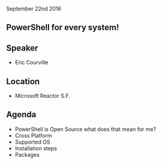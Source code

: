 September 22nd 2016

PowerShell for every system!
----------------------------

## Speaker
- Eric Courville

## Location
- Microsoft Reactor S.F.

## Agenda

- PowerShell is Open Source what does that mean for me?
- Cross Platform 
- Supported OS
- Installation steps
- Packages
